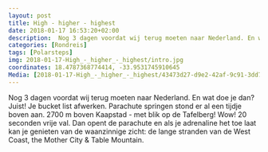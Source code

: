 ```yaml
---
layout: post
title: High - higher - highest
date: 2018-01-17 16:53:20+02:00
description:  Nog 3 dagen voordat wij terug moeten naar Nederland. En wat doe je dan? Juist! Je bucket list afwerken. Parachute springen stond er al een tijdje boven aan.
categories: [Rondreis]
tags: [Polarsteps]
img: 2018-01-17-High_-_higher_-_highest/intro.jpg
coordinates: 18.4787368774414, -33.9531745910645
Media: [2018-01-17-High_-_higher_-_highest/43473d27-d9e2-42af-9c91-3dd73e0baa13_large_image.jpg, 2018-01-17-High_-_higher_-_highest/4991ef38-2875-4c54-9e9b-1e3b6cde453f_large_image.jpg, 2018-01-17-High_-_higher_-_highest/8a6e180b-c12e-4574-8a7d-7f29d6cf052e_large_image.jpg, 2018-01-17-High_-_higher_-_highest/24cd861a-3943-48d7-9fa0-fe03ac300057_large_image.jpg, 2018-01-17-High_-_higher_-_highest/4fd209f4-9a94-4d91-8279-3a10d502afe2_large_image.jpg, 2018-01-17-High_-_higher_-_highest/1e85f187-f034-4db3-adc9-951cb56613a0_large_image.jpg, 2018-01-17-High_-_higher_-_highest/b64b0575-35b2-487d-b774-aa176c20f9b6_large_image.jpg, 2018-01-17-High_-_higher_-_highest/afbac73c-0a91-4719-89cd-298a16ad062b_large_image.jpg, 2018-01-17-High_-_higher_-_highest/eded2b9d-091a-417a-92b6-b91bb67c761b_large_image.jpg, 2018-01-17-High_-_higher_-_highest/021a6cb8-18b9-49c7-b224-cc0cb00b7274_large_image.jpg, 2018-01-17-High_-_higher_-_highest/52f5cfb3-4508-43a7-a2db-8cfcc12cf908_large_image.jpg, 2018-01-17-High_-_higher_-_highest/f633feef-8fdb-426f-9ff8-37681d8f928b_large_image.jpg]
---
```

Nog 3 dagen voordat wij terug moeten naar Nederland. En wat doe je dan? Juist! Je bucket list afwerken. Parachute springen stond er al een tijdje boven aan. 2700 m boven Kaapstad - met blik op de Tafelberg! Wow! 
20 seconden vrije val. Dan opent de parachute en als je adrenaline het toe laat kan je genieten van de waanzinnige zicht: de lange stranden van de West Coast, the Mother City & Table Mountain. 

